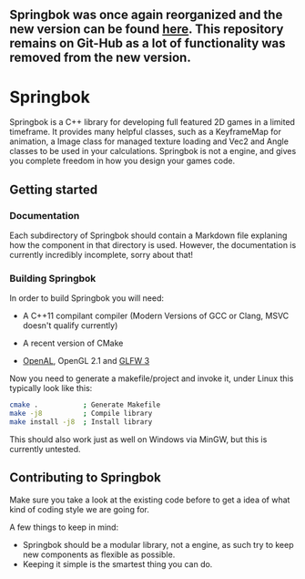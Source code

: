 
## Springbok was once again reorganized and the new version can be found [here](https://github.com/API-Beast/Springbok). This repository remains on Git-Hub as a lot of functionality was removed from the new version.

# Springbok

Springbok is a C++ library for developing full featured 2D games in a limited timeframe. It provides many helpful classes, such as a KeyframeMap for animation, a Image class for managed texture loading and Vec2 and Angle classes to be used in your calculations. Springbok is not a engine, and gives you complete freedom in how you design your games code.

## Getting started

### Documentation

Each subdirectory of Springbok should contain a Markdown file explaning how the component in that directory is used. However, the documentation is currently incredibly incomplete, sorry about that!

### Building Springbok
In order to build Springbok you will need:

- A C++11 compilant compiler (Modern Versions of GCC or Clang, MSVC doesn't qualify  currently)
- A recent version of CMake
- [OpenAL][1], OpenGL 2.1 and [GLFW 3][2]

  [1]: http://kcat.strangesoft.net/openal.html
  [2]: http://www.glfw.org/

Now you need to generate a makefile/project and invoke it, under Linux this typically look like this:

```bash
cmake .           ; Generate Makefile
make -j8          ; Compile library
make install -j8  ; Install library
```

This should also work just as well on Windows via MinGW, but this is currently untested.

## Contributing to Springbok

Make sure you take a look at the existing code before to get a idea of what kind of coding style we are going for.

A few things to keep in mind:

- Springbok should be a modular library, not a engine, as such try to keep new components as flexible as possible.
- Keeping it simple is the smartest thing you can do.

